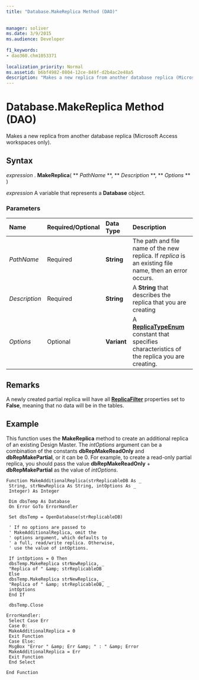 ```yaml
---
title: "Database.MakeReplica Method (DAO)"
  
  
manager: soliver
ms.date: 3/9/2015
ms.audience: Developer
 
f1_keywords:
- dao360.chm1053371
  
localization_priority: Normal
ms.assetid: b6bf4982-0804-12ce-849f-d2b4ac2e48a5
description: "Makes a new replica from another database replica (Microsoft Access workspaces only)."
---
```


# Database.MakeReplica Method (DAO)

Makes a new replica from another database replica (Microsoft Access workspaces only).
  
## Syntax

 *expression*  . **MakeReplica**( ** *PathName* **, ** *Description* **, ** *Options* ** ) 
  
 *expression*  A variable that represents a **Database** object. 
  
### Parameters

|**Name**|**Required/Optional**|**Data Type**|**Description**|
|:-----|:-----|:-----|:-----|
| _PathName_ <br/> |Required  <br/> |**String** <br/> |The path and file name of the new replica. If  _replica_ is an existing file name, then an error occurs.  <br/> |
| _Description_ <br/> |Required  <br/> |**String** <br/> |A **String** that describes the replica that you are creating  <br/> |
| _Options_ <br/> |Optional  <br/> |**Variant** <br/> |A **[ReplicaTypeEnum](replicatypeenum-enumeration-dao.md)** constant that specifies characteristics of the replica you are creating.  <br/> |
   
## Remarks

A newly created partial replica will have all **[ReplicaFilter](tabledef-replicafilter-property-dao.md)** properties set to **False**, meaning that no data will be in the tables. 
  
## Example

This function uses the **MakeReplica** method to create an additional replica of an existing Design Master. The  _intOptions_ argument can be a combination of the constants **dbRepMakeReadOnly** and **dbRepMakePartial**, or it can be 0. For example, to create a read-only partial replica, you should pass the value **dbRepMakeReadOnly** + **dbRepMakePartial** as the value of  _intOptions_.
  
```
Function MakeAdditionalReplica(strReplicableDB As _ 
 String, strNewReplica As String, intOptions As _ 
 Integer) As Integer 
 
 Dim dbsTemp As Database 
 On Error GoTo ErrorHandler 
 
 Set dbsTemp = OpenDatabase(strReplicableDB) 
 
 ' If no options are passed to 
 ' MakeAdditionalReplica, omit the 
 ' options argument, which defaults to 
 ' a full, read/write replica. Otherwise, 
 ' use the value of intOptions. 
 
 If intOptions = 0 Then 
 dbsTemp.MakeReplica strNewReplica, _ 
 "Replica of " &amp; strReplicableDB 
 Else 
 dbsTemp.MakeReplica strNewReplica, _ 
 "Replica of " &amp; strReplicableDB, _ 
 intOptions 
 End If 
 
 dbsTemp.Close 
 
ErrorHandler: 
 Select Case Err 
 Case 0: 
 MakeAdditionalReplica = 0 
 Exit Function 
 Case Else: 
 MsgBox "Error " &amp; Err &amp; " : " &amp; Error 
 MakeAdditionalReplica = Err 
 Exit Function 
 End Select 
 
End Function 
 
```


